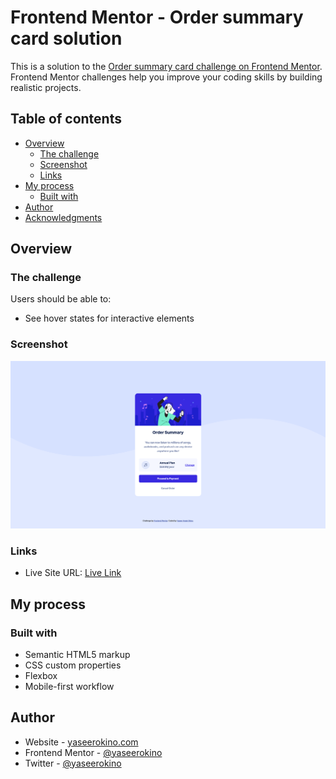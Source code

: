 # Frontend Mentor - Order summary card solution

This is a solution to the [Order summary card challenge on Frontend Mentor](https://www.frontendmentor.io/challenges/order-summary-component-QlPmajDUj). Frontend Mentor challenges help you improve your coding skills by building realistic projects.

## Table of contents

- [Overview](#overview)
  - [The challenge](#the-challenge)
  - [Screenshot](#screenshot)
  - [Links](#links)
- [My process](#my-process)
  - [Built with](#built-with)
- [Author](#author)
- [Acknowledgments](#acknowledgments)

## Overview

### The challenge

Users should be able to:

- See hover states for interactive elements

### Screenshot

![](./screenshot.png)

### Links

- Live Site URL: [Live Link](https://yaseerokino.github.io/order-summary-component/)

## My process

### Built with

- Semantic HTML5 markup
- CSS custom properties
- Flexbox
- Mobile-first workflow

## Author

- Website - [yaseerokino.com](https://yaseerokino.com)
- Frontend Mentor - [@yaseerokino](https://www.frontendmentor.io/profile/yaseerokino)
- Twitter - [@yaseerokino](https://www.twitter.com/yourusername)
